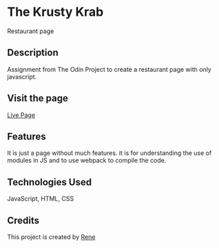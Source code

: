 # The Krusty Krab

Restaurant page

## Description

Assignment from The Odin Project to create a restaurant page with only javascript.

## Visit the page

[Live Page](https://renrom.github.io/thekrustykrab/)

## Features

It is just a page without much features. it is for understanding the use of modules in JS and to use webpack to compile the code.


## Technologies Used

JavaScript, HTML, CSS


## Credits

This project is created by [Rene](https://github.com/renrom)
